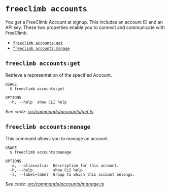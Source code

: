 `freeclimb accounts`
====================

You get a FreeClimb Account at signup. This includes an account ID and an API key. These two properties enable you to connect and communicate with FreeClimb.

* [`freeclimb accounts:get`](#freeclimb-accountsget)
* [`freeclimb accounts:manage`](#freeclimb-accountsmanage)

## `freeclimb accounts:get`

Retrieve a representation of the specified Account.

```
USAGE
  $ freeclimb accounts:get

OPTIONS
  -h, --help  show CLI help
```

_See code: [src/commands/accounts/get.ts](https://github.com/FreeClimbAPI/freeclimb-cli/blob/v0.4.0/src/commands/accounts/get.ts)_

## `freeclimb accounts:manage`

This command allows you to manage an account.

```
USAGE
  $ freeclimb accounts:manage

OPTIONS
  -a, --alias=alias  Description for this account.
  -h, --help         show CLI help
  -l, --label=label  Group to which this account belongs.
```

_See code: [src/commands/accounts/manage.ts](https://github.com/FreeClimbAPI/freeclimb-cli/blob/v0.4.0/src/commands/accounts/manage.ts)_
